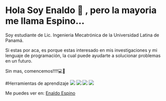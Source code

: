 # Hola Soy Enaldo 👋 , pero la mayoria me llama Espino...
Soy estudiante de Lic. Ingenieria Mecatrónica de la Universidad Latina de Panamá.

Si estas por aca, es porque estas interesado en mis investigaciones y mi lenguaje de programación, la cual puede ayudarte a solucionar problemas en un futuro.

Sin mas, comencemos!!!!💻🤝


#Herramientas de aprendizaje
<img src = "https://img.shields.io/badge/-Python-FFD43B?style=for-the-badge&logo=python&logoColor=white&labelColor=4B8BBE" />
<img src = "https://img.shields.io/badge/-Jupyter%20Notebooks-c78f02?style=for-the-badge&logo=jupyter&logoColor=white" />
<img src = "https://img.shields.io/badge/-Visual%20Studio%20Code-23A9F2?style=for-the-badge&logo=Visual%20Studio%20Code&logoColor=white" />
<img src = "https://img.shields.io/badge/-JavaScript-42B883?style=for-the-badge&logo=javascript" />



Me puedes ver en:
[Enaldo Espino](https://www.youtube.com/channel/UCqPt4NViZ4hoAM3NbPTyxWw?view_as=subscriber)
